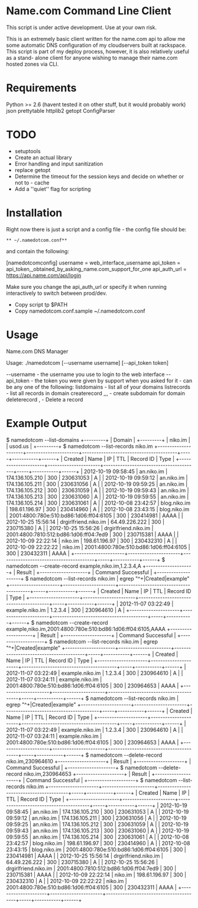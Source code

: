Name.com Command Line Client
============================

This script is under active development. Use at your own risk.

This is an extremely basic client written for the name.com api to allow me some
automatic DNS configuration of my cloudservers built at rackspace. This script
is part of my deploy process, however, it is also relatively useful as a stand-
alone client for anyone wishing to manage their name.com hosted zones via CLI.

Requirements
============

Python >= 2.6 (havent tested it on other stuff, but it would probably work)
json
prettytable
httplib2
getopt
ConfigParser

TODO
====

  * setuptools
  * Create an actual library
  * Error handling and input sanitization
  * replace getopt
  * Determine the timeout for the session keys and decide on whether or not to -
    cache
  * Add a ''quiet'' flag for scripting

Installation
============

Right now there is just a script and a config file - the config file should be:

    ** ~/.namedotcom.conf**

and contain the following:

[namedotcomconfig]
username = web_interface_username
api_token = api_token,_obtained_by_asking_name.com_support_for_one
api_auth_url = https://api.name.com/api/login

Make sure you change the api_auth_url or specify it when running interactively
to switch between prod/dev.

  * Copy script tp $PATH
  * Copy namedotcom.conf.sample ~/.namedotcom.conf


Usage
=====

Name.com DNS Manager

Usage: ./namedotcom [--username username] [--api_token token] <command>

--username - the username you use to login to the web interface
--api_token - the token you were given by support when you asked for it
<command> - can be any one of the following:
	listdomains                              - list all of your domains
	listrecords <domain>                     - list all records in domain
	createrecord <name>,<domain>,<ip>,<type> - create subdomain for domain
	deleterecord <domain>,<record id>        - Delete a record

Example Output
==============

$ namedotcom --list-domains
+---------+
|  Domain |
+---------+
| niko.im |
| usod.us |
+---------+
$ namedotcom --list-records niko.im
+---------------------+----------------------+----------------------------------------+-----+-----------+------+
|       Created       |         Name         |                   IP                   | TTL | Record ID | Type |
+---------------------+----------------------+----------------------------------------+-----+-----------+------+
| 2012-10-19 09:58:45 |      an.niko.im      |            174.136.105.210             | 300 | 230631053 |  A   |
| 2012-10-19 09:59:12 |      an.niko.im      |            174.136.105.211             | 300 | 230631056 |  A   |
| 2012-10-19 09:59:25 |      an.niko.im      |            174.136.105.212             | 300 | 230631059 |  A   |
| 2012-10-19 09:59:43 |      an.niko.im      |            174.136.105.213             | 300 | 230631060 |  A   |
| 2012-10-19 09:59:55 |      an.niko.im      |            174.136.105.214             | 300 | 230631061 |  A   |
| 2012-10-08 23:42:57 |     blog.niko.im     |             198.61.196.97              | 300 | 230414960 |  A   |
| 2012-10-08 23:43:15 |     blog.niko.im     | 2001:4800:780e:510:bd86:1d06:ff04:6105 | 300 | 230414981 | AAAA |
| 2012-10-25 15:56:14 | drgirlfriend.niko.im |             64.49.226.222              | 300 | 230715380 |  A   |
| 2012-10-25 15:56:26 | drgirlfriend.niko.im | 2001:4800:7810:512:bd86:1d06:ff04:7ed9 | 300 | 230715381 | AAAA |
| 2012-10-09 22:22:14 |       niko.im        |             198.61.196.97              | 300 | 230432310 |  A   |
| 2012-10-09 22:22:22 |       niko.im        | 2001:4800:780e:510:bd86:1d06:ff04:6105 | 300 | 230432311 | AAAA |
+---------------------+----------------------+----------------------------------------+-----+-----------+------+
$ namedotcom --create-record example,niko.im,1.2.3.4,A
+--------------------+
|       Result       |
+--------------------+
| Command Successful |
+--------------------+
$ namedotcom --list-records niko.im | egrep "^\+|Created|example"
+---------------------+----------------------+----------------------------------------+-----+-----------+------+
|       Created       |         Name         |                   IP                   | TTL | Record ID | Type |
+---------------------+----------------------+----------------------------------------+-----+-----------+------+
| 2012-11-07 03:22:49 |   example.niko.im    |                1.2.3.4                 | 300 | 230964610 |  A   |
+---------------------+----------------------+----------------------------------------+-----+-----------+------+
$ namedotcom --create-record example,niko.im,2001:4800:780e:510:bd86:1d06:ff04:6105,AAAA
+--------------------+
|       Result       |
+--------------------+
| Command Successful |
+--------------------+
$ namedotcom --list-records niko.im | egrep "^\+|Created|example"
+---------------------+----------------------+----------------------------------------+-----+-----------+------+
|       Created       |         Name         |                   IP                   | TTL | Record ID | Type |
+---------------------+----------------------+----------------------------------------+-----+-----------+------+
| 2012-11-07 03:22:49 |   example.niko.im    |                1.2.3.4                 | 300 | 230964610 |  A   |
| 2012-11-07 03:24:11 |   example.niko.im    | 2001:4800:780e:510:bd86:1d06:ff04:6105 | 300 | 230964653 | AAAA |
+---------------------+----------------------+----------------------------------------+-----+-----------+------+
$ namedotcom --list-records niko.im | egrep "^\+|Created|example"
+---------------------+----------------------+----------------------------------------+-----+-----------+------+
|       Created       |         Name         |                   IP                   | TTL | Record ID | Type |
+---------------------+----------------------+----------------------------------------+-----+-----------+------+
| 2012-11-07 03:22:49 |   example.niko.im    |                1.2.3.4                 | 300 | 230964610 |  A   |
| 2012-11-07 03:24:11 |   example.niko.im    | 2001:4800:780e:510:bd86:1d06:ff04:6105 | 300 | 230964653 | AAAA |
+---------------------+----------------------+----------------------------------------+-----+-----------+------+
$ namedotcom --delete-record niko.im,230964610
+--------------------+
|       Result       |
+--------------------+
| Command Successful |
+--------------------+
$ namedotcom --delete-record niko.im,230964653
+--------------------+
|       Result       |
+--------------------+
| Command Successful |
+--------------------+
$ namedotcom --list-records niko.im
+---------------------+----------------------+----------------------------------------+-----+-----------+------+
|       Created       |         Name         |                   IP                   | TTL | Record ID | Type |
+---------------------+----------------------+----------------------------------------+-----+-----------+------+
| 2012-10-19 09:58:45 |      an.niko.im      |            174.136.105.210             | 300 | 230631053 |  A   |
| 2012-10-19 09:59:12 |      an.niko.im      |            174.136.105.211             | 300 | 230631056 |  A   |
| 2012-10-19 09:59:25 |      an.niko.im      |            174.136.105.212             | 300 | 230631059 |  A   |
| 2012-10-19 09:59:43 |      an.niko.im      |            174.136.105.213             | 300 | 230631060 |  A   |
| 2012-10-19 09:59:55 |      an.niko.im      |            174.136.105.214             | 300 | 230631061 |  A   |
| 2012-10-08 23:42:57 |     blog.niko.im     |             198.61.196.97              | 300 | 230414960 |  A   |
| 2012-10-08 23:43:15 |     blog.niko.im     | 2001:4800:780e:510:bd86:1d06:ff04:6105 | 300 | 230414981 | AAAA |
| 2012-10-25 15:56:14 | drgirlfriend.niko.im |             64.49.226.222              | 300 | 230715380 |  A   |
| 2012-10-25 15:56:26 | drgirlfriend.niko.im | 2001:4800:7810:512:bd86:1d06:ff04:7ed9 | 300 | 230715381 | AAAA |
| 2012-10-09 22:22:14 |       niko.im        |             198.61.196.97              | 300 | 230432310 |  A   |
| 2012-10-09 22:22:22 |       niko.im        | 2001:4800:780e:510:bd86:1d06:ff04:6105 | 300 | 230432311 | AAAA |
+---------------------+----------------------+----------------------------------------+-----+-----------+------+

